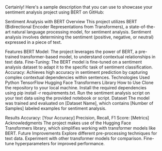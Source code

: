 
Certainly! Here's a sample description that you can use to showcase your sentiment analysis project using BERT on GitHub:

Sentiment Analysis with BERT
Overview
This project utilizes BERT (Bidirectional Encoder Representations from Transformers), a state-of-the-art natural language processing model, for sentiment analysis. Sentiment analysis involves determining the sentiment (positive, negative, or neutral) expressed in a piece of text.

Features
BERT Model: The project leverages the power of BERT, a pre-trained transformer-based model, to understand contextual relationships in text data.
Fine-Tuning: The BERT model is fine-tuned on a sentiment analysis dataset to adapt it to the specific task of sentiment classification.
Accuracy: Achieves high accuracy in sentiment prediction by capturing complex contextual dependencies within sentences.
Technologies Used
Python
TensorFlow
Hugging Face Transformers Library
How to Use
Clone the repository to your local machine.
Install the required dependencies using pip install -r requirements.txt.
Run the sentiment analysis script on your text data using the provided notebook or script.
Dataset
The model was trained and evaluated on [Dataset Name], which contains [Number of Samples] labeled examples for sentiment analysis.

Results
Accuracy: [Your Accuracy]
Precision, Recall, F1 Score: [Metrics]
Acknowledgments
The project makes use of the Hugging Face Transformers library, which simplifies working with transformer models like BERT.
Future Improvements
Explore different pre-processing techniques for text data.
Experiment with other transformer models for comparison.
Fine-tune hyperparameters for improved performance.

